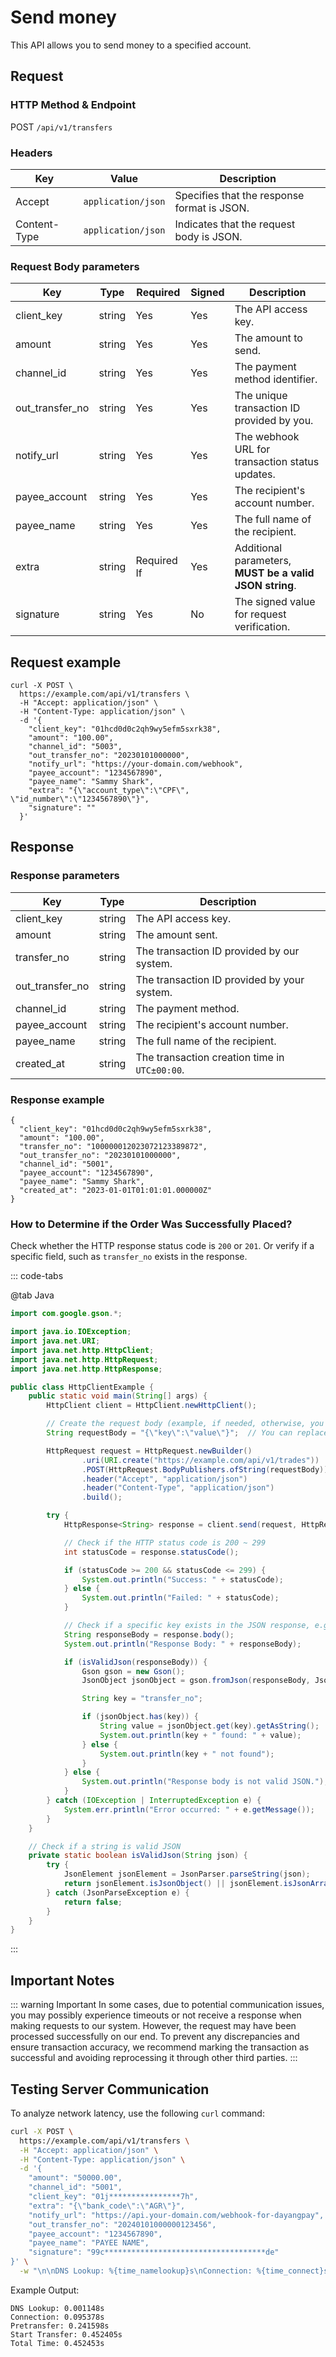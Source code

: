 # Send money

This API allows you to send money to a specified account.

## Request

### HTTP Method & Endpoint

POST `/api/v1/transfers`

### Headers <Badge type="tip" text="Header" vertical="top" />

| Key          | Value              | Description                                 |
|--------------|--------------------|---------------------------------------------|
| Accept       | `application/json` | Specifies that the response format is JSON. |
| Content-Type | `application/json` | Indicates that the request body is JSON.    |

### Request Body parameters <Badge type="tip" text="Body" vertical="top" />

| Key             | Type   | Required    | Signed | Description                                             |
|-----------------|--------|-------------|--------|---------------------------------------------------------|
| client_key      | string | Yes         | Yes    | The API access key.                                     |
| amount          | string | Yes         | Yes    | The amount to send.                                     |
| channel_id      | string | Yes         | Yes    | The payment method identifier.                          |
| out_transfer_no | string | Yes         | Yes    | 	The unique transaction ID provided by you.             |
| notify_url      | string | Yes         | Yes    | The webhook URL for transaction status updates.         |
| payee_account   | string | Yes         | Yes    | The recipient's account number.                         |
| payee_name      | string | Yes         | Yes    | The full name of the recipient.                         |
| extra           | string | Required If | Yes    | Additional parameters, **MUST be a valid JSON string**. |
| signature       | string | Yes         | No     | The signed value for request verification.              |

## Request example

```shell{8,13}
curl -X POST \
  https://example.com/api/v1/transfers \
  -H "Accept: application/json" \
  -H "Content-Type: application/json" \
  -d '{
    "client_key": "01hcd0d0c2qh9wy5efm5sxrk38",
    "amount": "100.00",
    "channel_id": "5003",
    "out_transfer_no": "20230101000000",
    "notify_url": "https://your-domain.com/webhook",
    "payee_account": "1234567890",
    "payee_name": "Sammy Shark",
    "extra": "{\"account_type\":\"CPF\", \"id_number\":\"1234567890\"}",
    "signature": ""
  }'
```

## Response

### Response parameters

| Key             | Type   | Description                                   |
|-----------------|--------|-----------------------------------------------|
| client_key      | string | The API access key.                           |
| amount          | string | The amount sent.                              |
| transfer_no     | string | The transaction ID provided by our system.    |
| out_transfer_no | string | The transaction ID provided by your system.   |
| channel_id      | string | The payment method.                           |
| payee_account   | string | The recipient's account number.               |
| payee_name      | string | The full name of the recipient.               |
| created_at      | string | The transaction creation time in `UTC±00:00`. |

### Response example

```json{4}
{
  "client_key": "01hcd0d0c2qh9wy5efm5sxrk38",
  "amount": "100.00",
  "transfer_no": "100000012023072123389872",
  "out_transfer_no": "20230101000000",
  "channel_id": "5001",
  "payee_account": "1234567890",
  "payee_name": "Sammy Shark",
  "created_at": "2023-01-01T01:01:01.000000Z"
}
```

### How to Determine if the Order Was Successfully Placed?

Check whether the HTTP response status code is `200` or `201`. Or verify if a specific field, such as `transfer_no` exists in the response.

::: code-tabs

@tab Java

```java
import com.google.gson.*;

import java.io.IOException;
import java.net.URI;
import java.net.http.HttpClient;
import java.net.http.HttpRequest;
import java.net.http.HttpResponse;

public class HttpClientExample {
    public static void main(String[] args) {
        HttpClient client = HttpClient.newHttpClient();

        // Create the request body (example, if needed, otherwise, you can remove this)
        String requestBody = "{\"key\":\"value\"}";  // You can replace with actual data for POST request

        HttpRequest request = HttpRequest.newBuilder()
                .uri(URI.create("https://example.com/api/v1/trades"))
                .POST(HttpRequest.BodyPublishers.ofString(requestBody))
                .header("Accept", "application/json")
                .header("Content-Type", "application/json")
                .build();

        try {
            HttpResponse<String> response = client.send(request, HttpResponse.BodyHandlers.ofString());

            // Check if the HTTP status code is 200 ~ 299
            int statusCode = response.statusCode();

            if (statusCode >= 200 && statusCode <= 299) {
                System.out.println("Success: " + statusCode);
            } else {
                System.out.println("Failed: " + statusCode);
            }

            // Check if a specific key exists in the JSON response, e.g., 'transfer_no'
            String responseBody = response.body();
            System.out.println("Response Body: " + responseBody);

            if (isValidJson(responseBody)) {
                Gson gson = new Gson();
                JsonObject jsonObject = gson.fromJson(responseBody, JsonObject.class);

                String key = "transfer_no";

                if (jsonObject.has(key)) {
                    String value = jsonObject.get(key).getAsString();
                    System.out.println(key + " found: " + value);
                } else {
                    System.out.println(key + " not found");
                }
            } else {
                System.out.println("Response body is not valid JSON.");
            }
        } catch (IOException | InterruptedException e) {
            System.err.println("Error occurred: " + e.getMessage());
        }
    }

    // Check if a string is valid JSON
    private static boolean isValidJson(String json) {
        try {
            JsonElement jsonElement = JsonParser.parseString(json);
            return jsonElement.isJsonObject() || jsonElement.isJsonArray();
        } catch (JsonParseException e) {
            return false;
        }
    }
}
```
:::


## Important Notes

::: warning Important
In some cases, due to potential communication issues, you may possibly experience timeouts or not receive a response when making requests to our system. However, the request may have been processed successfully on our end. To prevent any discrepancies and ensure transaction accuracy, we recommend marking the transaction as successful and avoiding reprocessing it through other third parties.
:::

## Testing Server Communication

To analyze network latency, use the following `curl` command:

```bash
curl -X POST \
  https://example.com/api/v1/transfers \
  -H "Accept: application/json" \
  -H "Content-Type: application/json" \
  -d '{
    "amount": "50000.00",
    "channel_id": "5001",
    "client_key": "01j****************7h",
    "extra": "{\"bank_code\":\"AGR\"}",
    "notify_url": "https://api.your-domain.com/webhook-for-dayangpay",
    "out_transfer_no": "20240101000000123456",
    "payee_account": "1234567890",
    "payee_name": "PAYEE NAME",
    "signature": "99c************************************de"
}' \
  -w "\n\nDNS Lookup: %{time_namelookup}s\nConnection: %{time_connect}s\nPretransfer: %{time_pretransfer}s\nStart Transfer: %{time_starttransfer}s\nTotal Time: %{time_total}s\n"
```

Example Output:

```text
DNS Lookup: 0.001148s
Connection: 0.095378s
Pretransfer: 0.241598s
Start Transfer: 0.452405s
Total Time: 0.452453s
```
